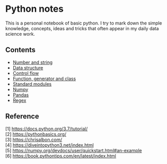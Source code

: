 # Python notes
This is a personal notebook of basic python. I try to mark down the simple knowledge, concepts, ideas and tricks that often appear in my daily data science work.

## Contents

- [Number and string](number-and-string.markdown)
- [Data structure](data-structure.markdown)
- [Control flow](control-flow.markdown)
- [Function, generator and class](function-generator-class.markdown)
- [Standard modules](module-and-package.markdown)
- [Numpy](numpy-notes.markdown)
- [Pandas](pandas-notes.markdown)
- [Regex](regex-notes.markdown)

## Reference

[1] https://docs.python.org/3.7/tutorial/  
[2] https://pythonbasics.org/  
[3] https://chrisalbon.com/  
[4] https://diveintopython3.net/index.html  
[5] https://numpy.org/devdocs/user/quickstart.html#an-example  
[6] https://book.pythontips.com/en/latest/index.html
